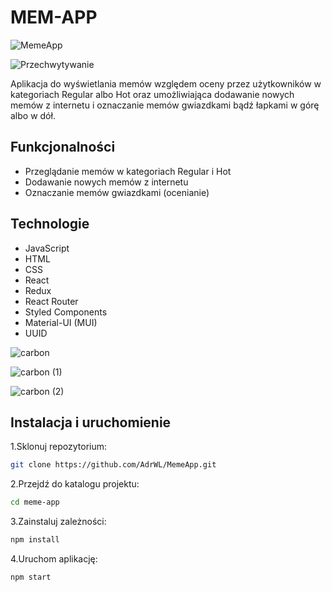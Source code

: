 # MEM-APP
![MemeApp](https://github.com/AdrWL/MemeApp/assets/105071559/3cf18aee-c847-4944-a9c9-758e47cac7b3)


![Przechwytywanie](https://github.com/AdrWL/MemeApp/assets/105071559/5d5f7d1a-af22-4915-a444-3c40a103edc3)

Aplikacja do wyświetlania memów względem oceny przez użytkowników w kategoriach Regular albo Hot oraz umożliwiająca dodawanie nowych memów z internetu i oznaczanie memów gwiazdkami bądź łapkami w górę albo w dół.

## Funkcjonalności

- Przeglądanie memów w kategoriach Regular i Hot
- Dodawanie nowych memów z internetu
- Oznaczanie memów gwiazdkami (ocenianie)

## Technologie

- JavaScript
- HTML
- CSS
- React
- Redux
- React Router
- Styled Components
- Material-UI (MUI)
- UUID

![carbon](https://github.com/AdrWL/MemeApp/assets/105071559/7743c9fe-e899-4430-863b-86b7ba5e6c06)

![carbon (1)](https://github.com/AdrWL/MemeApp/assets/105071559/e9663a9d-afa7-4849-9091-c4d6d51fdf3f)

![carbon (2)](https://github.com/AdrWL/MemeApp/assets/105071559/4b866641-576f-481d-9b22-f1d40f9e8814)


## Instalacja i uruchomienie

1.Sklonuj repozytorium:

```bash
git clone https://github.com/AdrWL/MemeApp.git
```

2.Przejdź do katalogu projektu:

```bash
cd meme-app
```

3.Zainstaluj zależności:

```bash
npm install
```

4.Uruchom aplikację:

```bash
npm start
```
